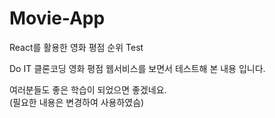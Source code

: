 # Movie-App
React를 활용한 영화 평점 순위 Test  

Do IT 클론코딩 영화 평점 웹서비스를 보면서 테스트해 본 내용 입니다.   

여러분들도 좋은 학습이 되었으면 좋겠네요.  
(필요한 내용은 변경하여 사용하였슴) 




